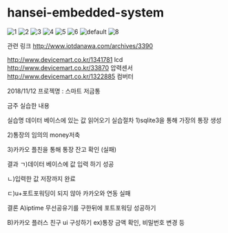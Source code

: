 # hansei-embedded-system

![1](https://user-images.githubusercontent.com/39250642/46917527-48396380-d003-11e8-8a3c-2ce134501bbe.png)
![2](https://user-images.githubusercontent.com/39250642/46917535-643d0500-d003-11e8-90a4-bf4f2b0f140f.png)
![3](https://user-images.githubusercontent.com/39250642/46917536-656e3200-d003-11e8-9e44-f0a862f11e31.png)
![4](https://user-images.githubusercontent.com/39250642/46917537-669f5f00-d003-11e8-94ee-87df6e6ee93a.png)
![5](https://user-images.githubusercontent.com/39250642/46917538-6737f580-d003-11e8-8e5c-bf2de3321113.png)
![6](https://user-images.githubusercontent.com/39250642/46917540-68692280-d003-11e8-8b02-0ca9cfe8102e.png)
![default](https://user-images.githubusercontent.com/39250642/46917652-69e71a80-d004-11e8-9a91-aadc24a8279a.png)
![8](https://user-images.githubusercontent.com/39250642/46917543-6c954000-d003-11e8-8e35-649542c0aebb.png)

관련 링크 http://www.iotdanawa.com/archives/3390


http://www.devicemart.co.kr/1341781 lcd
http://www.devicemart.co.kr/33870 압력센서
http://www.devicemart.co.kr/1322885 컴버터








2018/11/12
프로젝명 : 스마트 저금통

금주 실습한 내용

실습명 데이터 베이스에 있는 값 읽어오기
실습절차
1)sqlite3을 통해 가장의 통장 생성

2)통장의 임의의 money저축

3)카카오 플친을 통해 통장 잔고 확인 (실패)

결과
ㄱ)데이터 베이스에 값 입력 하기 성공

ㄴ)입력한 값 저장까지 완료

ㄷ)u+포트포워딩이 되지 않아 카카오와 연동 실패

결론
A)iptime 무선공유기를 구한뒤에 포트포워딩 성공하기

B)카카오 플러스 친구 ui 구성하기 ex)통장 금액 확인, 비밀번호 변경 등
